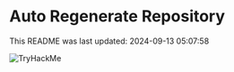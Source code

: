 # Auto Regenerate Repository

This README was last updated: 2024-09-13 05:07:58

 ![TryHackMe](https://tryhackme.com/badge/533634)